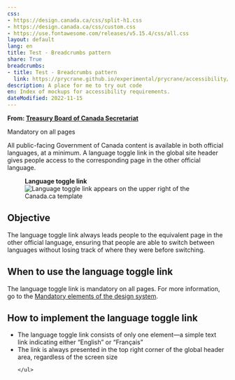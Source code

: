 ```yaml
---
css:
- https://design.canada.ca/css/split-h1.css
- https://design.canada.ca/css/custom.css
- https://use.fontawesome.com/releases/v5.15.4/css/all.css
layout: default
lang: en
title: Test - Breadcrumbs pattern
share: True
breadcrumbs:
- title: Test - Breadcrumbs pattern
  link: https://prycrane.github.io/experimental/prycrane/accessibility/
description: A place for me to try out code
en: Index of mockups for accessibility requirements. 
dateModified: 2022-11-15
---
```

<p class="gc-byline"><strong>From: <a href="https://www.canada.ca/en/treasury-board-secretariat.html">Treasury Board of Canada Secretariat</a></strong></p>
<section>
<p><span class="label label-danger">Mandatory on all pages</span></p>

<p>All public-facing Government of Canada content is available in both official languages, at a minimum. A language toggle link in the global site header gives people access to the corresponding page in the other official language.</p>
<figure>
		<figcaption><b>Language toggle link</b></figcaption>
		<img src="../images/lang-toggle-en.png" alt="Language toggle link appears on the upper right of the Canada.ca template">
</figure>
</section>
<section>
	<h2>Objective</h2>
	<p>The language toggle link always leads people to the equivalent page in the other official language, ensuring that people are able to switch between languages without losing track of where they were before switching.</p>
</section>
<section>
<h2>When to use the language toggle link</h2>
<p>The language toggle link is mandatory on all pages. For more information, go to the <a href="https://www.canada.ca/en/treasury-board-secretariat/services/government-communications/canada-content-information-architecture-specification/mandatory-elements.html#header-footer">Mandatory elements of the design system</a>.</p>
</section>
<section>
	<h2>How to implement the language toggle link</h2>
	<ul>
		<li>The language toggle link consists of only one element—a simple text link indicating either “English” or “<span lang="fr">Français</span>”</li>
		<li>The link is always presented in the top right corner of the global header area, regardless of the screen size</li>

	</ul>
</section>
